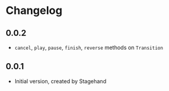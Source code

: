 # Changelog

## 0.0.2

- `cancel`, `play`, `pause`, `finish`, `reverse` methods on `Transition`

## 0.0.1

- Initial version, created by Stagehand
